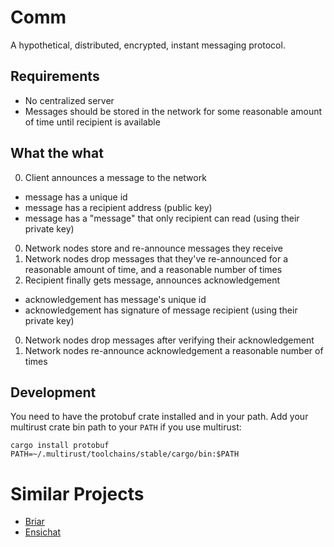 # Comm

A hypothetical, distributed, encrypted, instant messaging protocol.

## Requirements

* No centralized server
* Messages should be stored in the network for some reasonable amount of time until recipient is available

## What the what

0. Client announces a message to the network
  - message has a unique id
  - message has a recipient address (public key)
  - message has a "message" that only recipient can read (using their private key)
0. Network nodes store and re-announce messages they receive
0. Network nodes drop messages that they've re-announced for a reasonable amount of time, and a reasonable number of times
0. Recipient finally gets message, announces acknowledgement
  - acknowledgement has message's unique id
  - acknowledgement has signature of message recipient (using their private key)
0. Network nodes drop messages after verifying their acknowledgement
0. Network nodes re-announce acknowledgement a reasonable number of times

## Development

You need to have the protobuf crate installed and in your path. Add your multirust
crate bin path to your `PATH` if you use multirust:

    cargo install protobuf
    PATH=~/.multirust/toolchains/stable/cargo/bin:$PATH

# Similar Projects

* [Briar](https://briarproject.org/)
* [Ensichat](https://github.com/Nutomic/ensichat)

